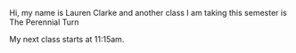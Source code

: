 Hi, my name is Lauren Clarke and another class I am taking this semester is The Perennial Turn

My next class starts at 11:15am.
